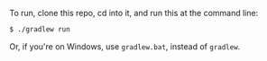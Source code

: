 To run, clone this repo, cd into it, and run this at the command line:

```sh
$ ./gradlew run
```

Or, if you're on Windows, use `gradlew.bat`, instead of `gradlew`.
